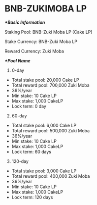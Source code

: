 # BNB-ZUKIMOBA LP

_**\*Basic Information**_

Staking Pool: BNB-Zuki Moba LP (Cake LP)

Stake Currency: BNB-Zuki Moba LP

Reward Currency: Zuki Moba

_**\*Pool Name**_

1. 0-day

* Total stake pool: 20,000 Cake LP
* Total reward pool: 700,000 Zuki Moba
* 36%/year
* Min stake: 10 Cake LP
* Max stake: 1,000 CakeLP
* Lock term: 0 day

2. 60-day

* Total stake pool: 6,000 Cake LP
* Total reward pool: 500,000 Zuki Moba
* 36%/year
* Min stake: 10 Cake LP
* Max stake: 1,000 CakeLP
* Lock term: 60 days

3. 120-day

* Total stake pool: 3,000 Cake LP
* Total reward pool: 400,000 Zuki Moba
* 36%/year
* Min stake: 10 Cake LP
* Max stake: 1,000 CakeLP
* Lock term: 120 days
